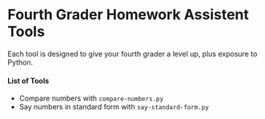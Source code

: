 # Fourth Grader Homework Assistent Tools

Each tool is designed to give your fourth grader a level up, plus exposure to Python.

#### List of Tools
- Compare numbers with `compare-numbers.py`
- Say numbers in standard form with `say-standard-form.py`